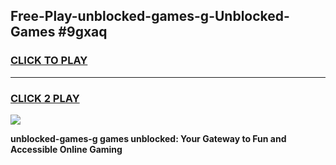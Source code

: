 
## Free-Play-unblocked-games-g-Unblocked-Games #9gxaq
<h3>
<a href="https://news.freeplayer.one?title=unblocked-games-g&ref=8M">CLICK TO PLAY</a></h3>
<hr>

<h3>
<a href="https://news.freeplayer.one?title=unblocked-games-g&ref=8M">CLICK 2 PLAY</a>
  
</h3>

<a href="https://news.freeplayer.one?title=unblocked-games-g&ref=8M"><img src="https://clearcache.store/games.png"></a>


**unblocked-games-g games unblocked: Your Gateway to Fun and Accessible Online Gaming**
